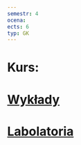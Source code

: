 ```yaml
---
semestr: 4
ocena: 
ects: 6
typ: GK
---
```


# Kurs:
# [Wykłady ](/Notatki/Semestr%204/Sieci%20komputerowe/Wyk%C5%82ady/Wyk%C5%82ady.md)
# [Labolatoria ](/Notatki/Semestr%204/Sieci%20komputerowe/Labolatoria/Labolatoria.md)
